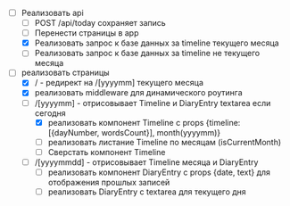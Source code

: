 - [ ] Реализовать api
  - [ ] POST /api/today сохраняет запись
  - [ ] Перенести страницы в app
  - [x] Реализовать запрос к базе данных за timeline текущего месяца
  - [ ] Реализовать запрос к базе данных за timeline не текущего месяца
- [ ] реализовать страницы
  - [x] / - редирект на /[yyyymm] текущего месяца
  - [x] реализовать middleware для динамического роутинга
  - [ ] /[yyyymm] - отрисовывает Timeline и DiaryEntry textarea если сегодня
    - [x] реализовать компонент Timeline с props {timeline: [{dayNumber, wordsCount}], month(yyyymm)}
    - [ ] реализовать листание Timeline по месяцам (isCurrentMonth)
    - [ ] Сверстать компонент Timeline
  - [ ] /[yyyymmdd] - отрисовывает Timeline месяца и DiaryEntry
    - [ ] реализовать компонент DiaryEntry с props {date, text} для отображения прошлых записей
    - [ ] реализовать DiaryEntry с textarea для текущего дня